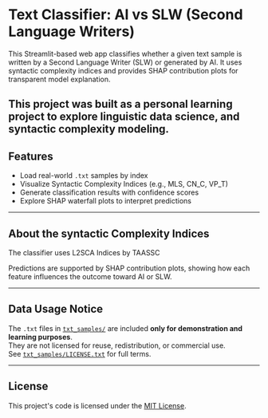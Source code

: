 # Text Classifier: AI vs SLW (Second Language Writers)

This Streamlit-based web app classifies whether a given text sample is written by a Second Language Writer (SLW) or generated by AI. It uses syntactic complexity indices and provides SHAP contribution plots for transparent model explanation.

This project was built as a personal learning project to explore linguistic data science, and syntactic complexity modeling.
---

## Features

- Load real-world `.txt` samples by index
- Visualize Syntactic Complexity Indices (e.g., MLS, CN_C, VP_T)
- Generate classification results with confidence scores
- Explore SHAP waterfall plots to interpret predictions

---

## About the syntactic Complexity Indices

The classifier uses L2SCA Indices by TAASSC

Predictions are supported by SHAP contribution plots, showing how each feature influences the outcome toward AI or SLW.

---

## Data Usage Notice

The `.txt` files in [`txt_samples/`](./txt_samples) are included **only for demonstration and learning purposes**.  
They are not licensed for reuse, redistribution, or commercial use.  
See [`txt_samples/LICENSE.txt`](./txt_samples/LICENSE.txt) for full terms.

---

## License

This project's code is licensed under the [MIT License](./LICENSE).
